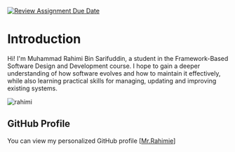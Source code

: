 [![Review Assignment Due Date](https://classroom.github.com/assets/deadline-readme-button-22041afd0340ce965d47ae6ef1cefeee28c7c493a6346c4f15d667ab976d596c.svg)](https://classroom.github.com/a/LQr4ft17)
# Introduction
Hi! I'm Muhammad Rahimi Bin Sarifuddin, a student in the Framework-Based Software Design and Development course. 
I hope to gain a deeper understanding of how software evolves and how to maintain it effectively, while also learning practical skills for managing, updating and improving existing systems.
 <!-- Link to the uploaded image -->
![rahimi](https://github.com/user-attachments/assets/fd222657-dc98-49f0-951b-9694b5007bc0)

## GitHub Profile

You can view my personalized GitHub profile [[Mr.Rahimie](https://github.com/MrRahimie)]


